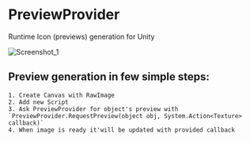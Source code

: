 # PreviewProvider
Runtime Icon (previews) generation for Unity

![Screenshot_1](https://github.com/defaxer/PreviewProvider/assets/3694068/6cb26cbd-6a53-4001-93f8-eb10460d0dad)

## Preview generation in few simple steps:
    1. Create Canvas with RawImage
    2. Add new Script
    3. Ask PreviewProvider for object's preview with `PreviewProvider.RequestPreview(object obj, System.Action<Texture> callback)`
    4. When image is ready it'will be updated with provided callback

